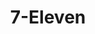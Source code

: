 ---
title: "7-Eleven"
url: /hayes/7-eleven-george-washington-memorial-highway/
shop: Lebensmittel
---